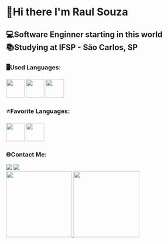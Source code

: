 <h1>👋Hi there I'm Raul Souza</h1>
<h2>💻Software Enginner starting in this world </br>
📚Studying at IFSP - São Carlos, SP</h2>
<h3>🖥️Used Languages:</h3>
<div style="display: inline">
  <img width="50" height="50" src="https://cdn.jsdelivr.net/gh/devicons/devicon@latest/icons/html5/html5-original.svg" />  
  <img width="50" height="50" src="https://cdn.jsdelivr.net/gh/devicons/devicon@latest/icons/css3/css3-original.svg" />
  <img width="50" height="50" src="https://cdn.jsdelivr.net/gh/devicons/devicon@latest/icons/javascript/javascript-original.svg" />
</div>
<h3>⭐Favorite Languages:</h3>
<div style="display: inline">
  <img width="50" height="50" src="https://cdn.jsdelivr.net/gh/devicons/devicon@latest/icons/python/python-original.svg" />
  <img width="50" height="50" src="https://cdn.jsdelivr.net/gh/devicons/devicon@latest/icons/java/java-original.svg" /> 
</div>
<h3>🌐Contact Me:</h3>
<div style="display: inline">
  <a href="https://www.linkedin.com/public-profile/settings?lipi=urn%3Ali%3Apage%3Ad_flagship3_profile_self_edit_contact-info%3BsOvAKwTxTU%2BPU3xcP0%2FrUQ%3D%3D"> 
  <img loading="lazy" src="https://img.shields.io/badge/-LinkedIn-%230077B5?style=for-the-badge&logo=linkedin&logoColor=white" target="_blank"></a>
  <a href="mailto:raulggsouza.pro@gmail.com">
  <img loading="lazy" src="https://img.shields.io/badge/Gmail-D14836?style=for-the-badge&logo=gmail&logoColor=white" target="_blank"></a>
</div>
<br>
<div style="display: inline">
  <a href="https://github.com/RaulggSouza">
  <img loading="lazy" height="180em" length="100em" src="https://github-readme-stats.vercel.app/api/top-langs/?username=RaulggSouza&layout=compact&langs_count=7&theme=dracula"/>
  <img loading="lazy" height="180em" length="100em" src="https://github-readme-stats.vercel.app/api?username=RaulggSouza&show_icons=true&theme=dracula&include_all_commits=true&count_private=true"/>
</div>
